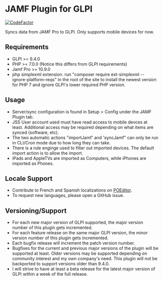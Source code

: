# JAMF Plugin for GLPI

[![CodeFactor](https://www.codefactor.io/repository/github/cconard96/jamf/badge/master)](https://www.codefactor.io/repository/github/cconard96/jamf/overview/master)

Syncs data from JAMF Pro to GLPI.
Only supports mobile devices for now.

## Requirements
- GLPI >= 9.4.0
- PHP >= 7.0.0 (Notice this differs from GLPI requirements)
- Jamf Pro >= 10.9.0
- php simplexml extension. run "composer require ext-simplexml --ignore-platform-reqs" in the root of the site to install the newest version for PHP 7 and ignore GLPI's lower required PHP version.

## Usage
- Server/sync configuration is found in Setup > Config under the JAMF Plugin tab.
- JSS User account used must have read access to mobile devces at least. Additional access may be required depending on what items are synced (software, etc).
- The two automatic actions "importJamf' and 'syncJamf" can only be run in CLI/Cron mode due to how long they can take.
- There is a rule enginge used to filter out imported devices. The default import action is to allow the import.
- iPads and AppleTVs are imported as Computers, while iPhones are imported as Phones.

## Locale Support
- Contribute to French and Spanish localizations on [POEditor](https://poeditor.com/join/project/BepTgrM7ab).
- To request new languages, please open a GitHub issue.

## Versioning/Support
- For each new major version of GLPI supported, the major version number of this plugin gets incremented.
- For each feature release on the same major GLPI version, the minor version number of this plugin gets incremented.
- Each bugfix release will increment the patch version number.
- Bugfixes for the current and previous major versions of the plugin will be supported at least. Older versions may be supported depending on community interest and my own company's need. This plugin will not be backported to support versions older than 9.4.0.
- I will strive to have at least a beta release for the latest major version of GLPi within a week of the full release.
